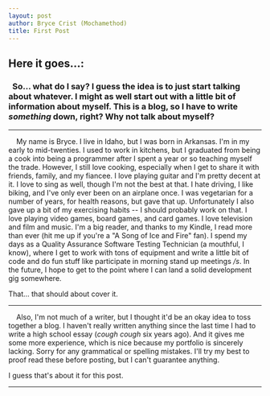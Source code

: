 ```yaml
---
layout: post
author: Bryce Crist (Mochamethod)
title: First Post
---
```

## Here it goes...:
### &nbsp;&nbsp;So... what do I say? I guess the idea is to just start talking about whatever. I might as well start out with a little bit of information about myself. This is a blog, so I have to write *something* down, right? Why not talk about myself?

------

&nbsp;&nbsp;&nbsp;&nbsp;My name is Bryce. I live in Idaho, but I was born in Arkansas. I'm in my early to mid-twenties. I used to work in kitchens, but I graduated from being a cook into being a programmer after I spent a year or so teaching myself the trade. However, I still love cooking, especially when I get to share it with friends, family, and my fiancee. I love playing guitar and I'm pretty decent at it. I love to sing as well, though I'm not the best at that. I hate driving, I like biking, and I've only ever been on an airplane once. I was vegetarian for a number of years, for health reasons, but gave that up. Unfortunately I also gave up a bit of my exercising habits -- I should probably work on that. I love playing video games, board games, and card games. I love television and film and music. I'm a big reader, and thanks to my Kindle, I read more than ever (hit me up if you're a "A Song of Ice and Fire" fan). I spend my days as a Quality Assurance Software Testing Technician (a mouthful, I know), where I get to work with tons of equipment and write a little bit of code and do fun stuff like participate in morning stand up meetings */s*. In the future, I hope to get to the point where I can land a solid development gig somewhere. 

That... that should about cover it.

------

&nbsp;&nbsp;&nbsp;&nbsp;Also, I'm not much of a writer, but I thought it'd be an okay idea to toss together a blog. I haven't really written anything since the last time I had to write a high school essay (*cough* *cough* six years ago). And it gives me some more experience, which is nice because my portfolio is sincerely lacking. Sorry for any grammatical or spelling mistakes. I'll try my best to proof read these before posting, but I can't guarantee anything. 

I guess that's about it for this post. 

------